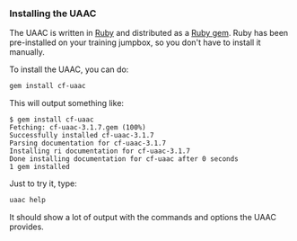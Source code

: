 ### Installing the UAAC

The UAAC is written in [Ruby](http://www.ruby-lang.org) and distributed as a [Ruby gem](https://en.wikipedia.org/wiki/RubyGems). Ruby has been pre-installed on your training jumpbox, so you don't have to install it manually.

To install the UAAC, you can do:

```sh
gem install cf-uaac
```

This will output something like:

```
$ gem install cf-uaac
Fetching: cf-uaac-3.1.7.gem (100%)
Successfully installed cf-uaac-3.1.7
Parsing documentation for cf-uaac-3.1.7
Installing ri documentation for cf-uaac-3.1.7
Done installing documentation for cf-uaac after 0 seconds
1 gem installed
```

Just to try it, type:

```sh
uaac help
```

It should show a lot of output with the commands and options the UAAC provides.
